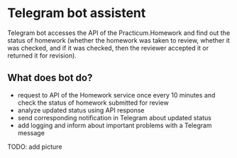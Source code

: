 # Telegram bot assistent


Telegram bot accesses the API of the Practicum.Homework and find out the status of homework (whether the homework was taken to review, whether it was checked, and if it was checked, then the reviewer accepted it or returned it for revision).

## What does bot do?
- request to API of the Homework service once every 10 minutes and check the status of homework submitted for review
- analyze updated status using API response 
- send corresponding notification in Telegram about updated status
- add logging and inform about important problems with a Telegram message

TODO: add picture